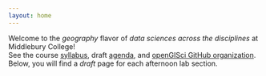 ```yaml
---
layout: home
---
```


Welcome to the *geography* flavor of *data sciences across the disciplines* at Middlebury College!  
See the course [syllabus](syllabus), draft [agenda](agenda), and [openGISci GitHub organization](https://github.com/opengisci).  
Below, you will find a *draft* page for each afternoon lab section.